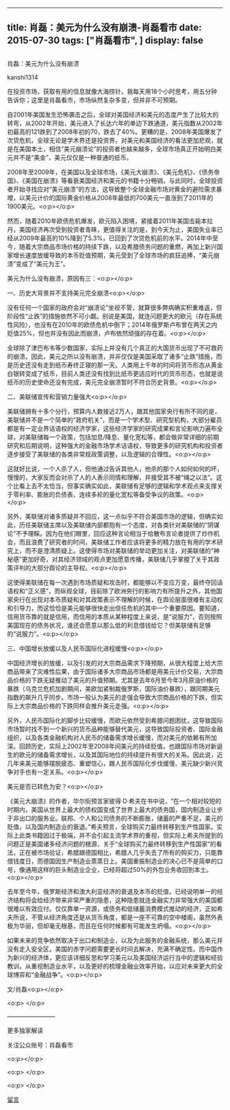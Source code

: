 
---
title:  肖磊：美元为什么没有崩溃-肖磊看市
date: 2015-07-30
tags: ["肖磊看市", ]
display: false
---


## 



肖磊：美元为什么没有崩溃




kanshi1314




在投资市场，获取有用的信息就像大海捞针，我每天用18个小时思考，用五分钟告诉你；这里是肖磊看市，市场纵然复杂多变，但并非不可预期。


自2001年美国发生恐怖袭击之后，全球对美国经济和美元的态度产生了比较大的转弯，从2002年开始，美元进入了长达六年的单边下跌通道，美元指数从2002年初最高的121跌到了2008年初的70，跌去了40%。更糟的是，2008年美国爆发了次贷危机，全球无论是学术界还是投资界，对美元和美国经济的看法更加悲观，就是在美国本土，相信“美元崩溃论”的投资者也越来越多，全球市场真正开始明白美元并不是“美金”，美元仅仅是一种普通的纸币。

2008年至2009年，在美国以及全球市场，《美元大崩溃》、《美元危机》、《债务帝国》、《美国在崩溃》等看衰美国经济和美元的书籍十分畅销，与此同时，全球投资者开始寻找应对“美元崩溃”的方法，这导致整个全球金融市场对黄金的避险需求暴增，以美元计价的国际黄金价格从2008年最低的700美元一直涨到了2011年的1900美元。<o:p></o:p>

然而，随着2010年欧债危机爆发，欧元陷入困境，紧接着2011年美国击毙本拉丹，美国经济再次受到投资者青睐，更值得关注的是，到今天为止，美国失业率已经从2009年最高的10%降到了5.3%，已回到了次贷危机前的水平。2014年中至今，随着大宗商品市场价格的持续下跌，以及希腊债务问题的重燃，再加上新兴国家增长速度放缓导致的本币贬值预期，美元受到了全球市场的疯狂追捧，“美元崩溃”变成了“美元为王”。

美元为什么没有崩溃，原因有三：<o:p></o:p>

一、历史大背景并不支持美元完全崩溃<o:p></o:p>

没有任何一个国家的政府会对“崩溃论”坐视不管，就算很多弊病确实积重难返，但阶段性“止跌”的措施依然不可小觑。别说是美国，就连问题更大的欧元（存在系统性风险），也没有在2010年的欧债危机中倒下；2014年俄罗斯卢布曾在两天之内贬值25%，但也并没有因此而崩溃，卢布依然顽强的存在着。<o:p></o:p>

全球除了津巴布韦等少数国家，实际上并没有几个真正的大国货币出现了不可救药的崩溃。因此，美元之所以没有崩溃，并非仅仅是美国采取了诸多“止跌”措施，而是历史还没有走到纸币寿终正寝的那一天。人类用上千年的时间将货币形态从黄金白银转变成了纸币，目前人类还没有找到比纸币更适应时代的货币形态，也就是说纸币的历史使命还没有完成，美元完全崩溃暂时不符合历史背景。<o:p></o:p>

二、美联储宣传和营销力量强大<o:p></o:p>

美联储拥有十多个分行，预算内人数接近2万人，跟其他国家央行有所不同的是，美联储并不是一个简单的“政府机关”，而是一个学术型、研究型机构，大部分雇员都是有一定业界话语权的经济学家，这些经济学家的研究成果和言论影响力遍布全球，对美联储每一个政策，包括加息/降息、量化宽松等，都会做非常详细的前期研究和后期说明，这种强大的金融市场学术话语权，导致更多的研究机构和投资者逐步接受了美联储的各类非常规政策调整，以及逻辑的合理性。<o:p></o:p>

这就好比说，一个人杀了人，但他通过告诉其他人，他杀的那个人如何如何的坏，慢慢的，大家反而会对杀了人的人表示同情和理解，并接受其不被“绳之以法”。这个比看上去不太恰当，但事实确实如此，美联储有足够的逻辑和学术观点来支撑关于零利率、膨胀的负债表、连续多轮的量化宽松等备受争议的政策。<o:p></o:p>

另外，美联储对诸多质疑并不回应，这一点似乎不符合美国市场的逻辑，但确实如此，历任美联储主席以及美联储内部都抱有一个态度，对各类针对美联储的“阴谋论”不予理睬。因为在他们眼里，回应这种言论相当于给散布言论者提供了炒作机会，而且浪费了研究者的时间，美联储工作者应该将更多的精力放在有用的学术研究上，而不是澄清质疑上。这使得市场对美联储的举动更加关注，对美联储的“神秘感”更加好奇，对其经济领域的观点更加愿意传播，美联储几乎掌握了关于其政策评判的大部分舆论的主导权。<o:p></o:p>

这使得美联储在每一次遇到市场质疑和攻击时，都能够以不变应万变，最终夺回话语权和“正义感”，而纵观全球，目前除了欧洲央行的影响力有所提升之外，其他国家央行在出现对本币质疑和对其政策表示不理解的时候，在舆论层面很难有主动权和引导力，而这恰恰是美元能够很快走出信任危机的其中一个重要原因。要知道，信用货币靠的就是信用，而信用的本质从某种程度上来说，是“说服力”，否则按照美国现在的债务状况，谁还会愿意以那么低的利息借钱给它？但美联储有足够的“说服力”。<o:p></o:p>

三、中国增长放缓以及人民币国际化进程缓慢<o:p></o:p>

中国经济增长的放缓，以及引发的对大宗商品需求下降预期，从很大程度上给大宗商品带来了灾难性后果，由于国际诸多大宗商品市场都是用美元计价交易，大宗商品价格的下跌无疑推动了美元的升值预期。尤其是去年6月至今年3月原油价格的暴跌（乌克兰危机加剧期间，美欧加紧制裁俄罗斯，国际油价暴跌），跟同期美元指数的飙升几乎同步。市场一般认为美元的走强会导致大宗商品价格的下跌，但实际上大宗商品价格的下跌同样会推升美元走强。<o:p></o:p>

另外，人民币国际化的脚步比较缓慢，而欧元依然受到希腊问题困扰，这导致国际市场暂时找不到一个新兴的货币品种能够替代美元，这导致国际投资者、国际金融组织，以及各类金融机构对人民币的储备需求增长缓慢，而对美元的依赖有所加深。回顾历史，实际上2002年至2008年间美元的持续贬值，也跟国际市场对新诞生的欧元的储备需求增长，以及其国际地位的持续提升有很大的关系。因此说，近几年来美元能够摆脱疲态、重塑信心，跟人民币国际化步伐缓慢、美元缺少新兴竞争对手也有一定关系。<o:p></o:p>

美元是否已转危为安？<o:p></o:p>

《美元大崩溃》的作者，华尔街预言家彼得·D·希夫在书中说，“在一个相对较短的时期内，美国从世界上最大的债权国变成了世界上最大的债务国，国内制造业让步于非出口的服务业。联邦、个人和公司债务的不断膨胀，储蓄的严重不足，美元的贬值，以及国内制造业的衰退。”希夫预言，全球购买力最终转移到生产性国家。实际上此类书籍因过于极端，并不会引起主流学术界的重视，但实际上希夫所提到的问题正是美国诸多经济问题的根源，关于“全球购买力最终转移到生产性国家”的看法，正在被市场验证，希腊跟德国相比，希腊人几乎失去了所有的购买力，只能靠借钱度日，而德国因生产制造业蒸蒸日上。美国重振制造业的决心已不是简单的口号，像通用这样的巨头制造业企业，已经将超过50%的外包业务收回到本土。<o:p></o:p>

去年至今年，俄罗斯经济和澳大利亚经济的衰退及本币的贬值，已经说明单一的经济结构将会给经济带来非常严重的隐患，这种隐患就连金融实力非常强大的美国都很难以有效应付。仅仅靠单一资源，或债务和低储蓄消费模式推动的经济，正如希夫所说，不管从经济角度还是从货币角度，都是一座不可靠的空中楼阁，虽然外表极为华丽，但却毫无根基，而且在任何时候都有可能发生坍塌。<o:p></o:p>

如果未来的竞争依然取决于出口和制造业，以及为此服务的金融系统，那么美元并没有走入安全区，美国的赤字问题需要更长时间去解决，充满不确定性。而中国作为新兴的经济体，更应该详细反思和学习美元以及美国经济运行当中的逻辑和经验教训，从重视制造业水平，以及更好的梳理金融业效率开始，以应对未来更大的全球博弈和“金融战争”。<o:p></o:p>

文/肖磊<o:p></o:p>

<o:p> </o:p>

————————



更多独家解读

关注公众账号：肖磊看市

<o:p></o:p>

<o:p> </o:p>

<o:p> </o:p>











[留言](javascript:;)



